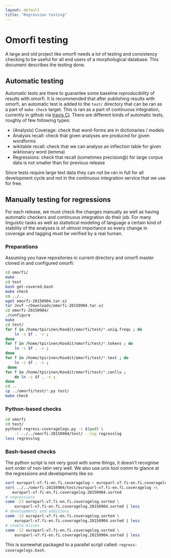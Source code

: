 ```yaml
---
layout: default
title: "Regression testing"
---
```



# Omorfi testing

A large and old project like omorfi needs a lot of testing and consistency
checking to be useful for all end users of a morphological database. This
document describes the testing done.

## Automatic testing

Automatic tests are there to guarantee some baseline *reproducibility* of results with omorfi. It is recommended that after publishing results with omorfi, an automatic test is added to the `test/` directory that can be ran as a part of `make check` target. This is ran as a part of continuous integration, currently in github via [travis CI](https://travis-ci.org/). There are different kinds of automatic tests, roughly of few following types:

* (Analysis) Coverage: check that word-forms are in dictionaries / models
* Analysis recall: check that given analyses are produced for given wordforms
* wikitable recall: check that we can analyse an inflection table for given wiktionary word (lemma)
* Regressions: check that recall (sometimes precision@) for large corpus data is not smaller than for previous release

Since tests require large text data they can not be ran in full for all development cycle and not in the continuous integration service that we use for free.

## Manually testing for regressions

For each release, we must check the changes manually as well as having
automatic checkers and continuous integration do their job. For many linguistic
tasks as well as statistical modeling of language a certain kind of stability
of the analyses is of utmost importance so every change in coverage and tagging
must be verified by a real human.

### Preparations

Assuming you have repositories in current directory and omorfi master cloned in
and configured omorfi:

``` bash
cd omorfi/
make
cd test
bash get-covered.bash
make check
cd ../..
wget omorfi-20150904.tar.xz
tar Jxvf ~/Downloads/omorfi-20150904.tar.xz 
cd omorfi-20150904/
./configure
make
cd test/
for f in /home/tpirinen/Koodit/omorfi/test/*.uniq.freqs ; do
    ln -s $f . -v ;
done
for f in /home/tpirinen/Koodit/omorfi/test/*.tokens ; do
    ln -s $f . -v ;
done
for f in /home/tpirinen/Koodit/omorfi/test/*.text ; do
    ln -s $f . -v ;
 done
for f in /home/tpirinen/Koodit/omorfi/test/*.conllu ;
    do ln -s $f . -v ;
done
cd ..
cp ../omorfi/test/*.py test/
make check
```

### Python-based checks

``` bash
cd omorfi
cd test/
python3 regress-coveragelogs.py -c $(pwd) \
    -r ../../omorfi-20150904/test/ --log regresslog
less regresslog
```

### Bash-based checks

The python script is not very good with some things, it doesn't recognise sort
order of non-latin very well. We also use unix tool comm to glance at the
regressions and developments like so:

``` bash
sort europarl-v7.fi-en.fi.coveragelog > europarl-v7.fi-en.fi.coveragelog.sorted
sort ../../omorfi-20150904/test/europarl-v7.fi-en.fi.coveragelog >\
   europarl-v7.fi-en.fi.coveragelog.20150904.sorted
# regressions
comm -23 europarl-v7.fi-en.fi.coveragelog.sorted \
    europarl-v7.fi-en.fi.coveragelog.20150904.sorted | less
# developments and additions
comm -13 europarl-v7.fi-en.fi.coveragelog.sorted \
    europarl-v7.fi-en.fi.coveragelog.20150904.sorted | less
# stable misses
comm -12 europarl-v7.fi-en.fi.coveragelog.sorted \
    europarl-v7.fi-en.fi.coveragelog.20150904.sorted | less
```

This is somewhat packaged to a parallel script called: 
`regress-coveragelogs.bash`.

